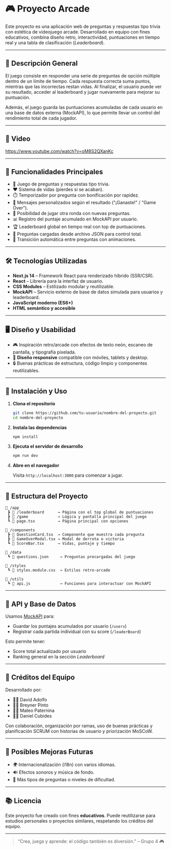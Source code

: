 
# 🎮 Proyecto Arcade 

Este proyecto es una aplicación web de preguntas y respuestas tipo trivia con estética de videojuego arcade. Desarrollado en equipo con fines educativos, combina diseño retro, interactividad, puntuaciones en tiempo real y una tabla de clasificación (*Leaderboard*).

---

## 📌 Descripción General

El juego consiste en responder una serie de preguntas de opción múltiple dentro de un límite de tiempo. Cada respuesta correcta suma puntos, mientras que las incorrectas restan vidas. Al finalizar, el usuario puede ver su resultado, acceder al leaderboard y jugar nuevamente para mejorar su puntuación.

Además, el juego guarda las puntuaciones acumuladas de cada usuario en una base de datos externa (MockAPI), lo que permite llevar un control del rendimiento total de cada jugador.

---
## 🎥 Video
https://www.youtube.com/watch?v=oM8S2QXanKc

---

## 🧩 Funcionalidades Principales

- 🎲 Juego de preguntas y respuestas tipo trivia.
- ❤️ Sistema de vidas (pierdes si se acaban).
- ⏱️ Temporizador por pregunta con bonificación por rapidez.
- 💬 Mensajes personalizados según el resultado ("¡Ganaste!" / "Game Over").
- 🔁 Posibilidad de jugar otra ronda con nuevas preguntas.
- 📊 Registro del puntaje acumulado en MockAPI por usuario.
- 🏆 Leaderboard global en tiempo real con top de puntuaciones.
- 🧠 Preguntas cargadas desde archivo JSON para control total.
- 🔄 Transición automática entre preguntas con animaciones.

---

## 🛠️ Tecnologías Utilizadas

- **Next.js 14** – Framework React para renderizado híbrido (SSR/CSR).
- **React** – Librería para la interfaz de usuario.
- **CSS Modules** – Estilizado modular y reutilizable.
- **MockAPI** – Servicio externo de base de datos simulada para usuarios y leaderboard.
- **JavaScript moderno (ES6+)**
- **HTML semántico y accesible**

---

## 🖥️ Diseño y Usabilidad

- 🎮 Inspiración retro/arcade con efectos de texto neón, escaneo de pantalla, y tipografía pixelada.
- 📱 **Diseño responsive** compatible con móviles, tablets y desktop.
- 🔒 Buenas prácticas de estructura, código limpio y componentes reutilizables.

---

## 🚀 Instalación y Uso

1. **Clona el repositorio**

   ```bash
   git clone https://github.com/tu-usuario/nombre-del-proyecto.git
   cd nombre-del-proyecto
   ```

2. **Instala las dependencias**

   ```bash
   npm install
   ```

3. **Ejecuta el servidor de desarrollo**

   ```bash
   npm run dev
   ```

4. **Abre en el navegador**

   Visita `http://localhost:3000` para comenzar a jugar.

---

## 📂 Estructura del Proyecto

```
📁 /app
 ┣ 📁 /leaderboard      → Página con el top global de puntuaciones
 ┣ 📁 /game             → Lógica y pantalla principal del juego
 ┗ 📜 page.tsx          → Página principal con opciones

📁 /components
 ┣ 📜 QuestionCard.tsx  → Componente que muestra cada pregunta
 ┣ 📜 GameOverModal.tsx → Modal de derrota o victoria
 ┗ 📜 ScoreBar.tsx      → Vidas, puntaje y tiempo

📁 /data
 ┗ 📜 questions.json     → Preguntas precargadas del juego

📁 /styles
 ┗ 📜 styles.module.css  → Estilos retro-arcade

📁 /utils
 ┗ 📜 api.js             → Funciones para interactuar con MockAPI
```

---

## 📡 API y Base de Datos

Usamos [MockAPI](https://mockapi.io/) para:

- Guardar los puntajes acumulados por usuario (`/users`)
- Registrar cada partida individual con su score (`/leaderBoard`)

Esto permite tener:

- Score total actualizado por usuario
- Ranking general en la sección *Leaderboard*

---

## 👥 Créditos del Equipo

Desarrollado por:

- 👨‍💻 David Adolfo
- 👩‍💻 Breyner Pinto	
- 👨‍💻 Mateo Paternina
- 👩‍💻 Daniel Cubides

Con colaboración, organización por ramas, uso de buenas prácticas y planificación SCRUM con historias de usuario y priorización MoSCoW.

---

## 🧠 Posibles Mejoras Futuras

- 🌍 Internacionalización (i18n) con varios idiomas.
- 🔊 Efectos sonoros y música de fondo.
- 🧩 Más tipos de preguntas o niveles de dificultad.

---

## 📚 Licencia

Este proyecto fue creado con fines **educativos**. Puede reutilizarse para estudios personales o proyectos similares, respetando los créditos del equipo.

---

> “Crea, juega y aprende: el código también es diversión.” – Grupo 4 🎮

